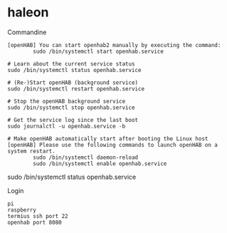# haleon
Commandine

    [openHAB] You can start openhab2 manually by executing the command:
            sudo /bin/systemctl start openhab.service

    # Learn about the current service status
    sudo /bin/systemctl status openhab.service

    # (Re-)Start openHAB (background service)
    sudo /bin/systemctl restart openhab.service

    # Stop the openHAB background service
    sudo /bin/systemctl stop openhab.service

    # Get the service log since the last boot
    sudo journalctl -u openhab.service -b

    # Make openHAB automatically start after booting the Linux host
    [openHAB] Please use the following commands to launch openHAB on a system restart.
            sudo /bin/systemctl daemon-reload
            sudo /bin/systemctl enable openhab.service


sudo /bin/systemctl status openhab.service 

Login

    pi
    raspberry
    termius ssh port 22
    openhab port 8080
